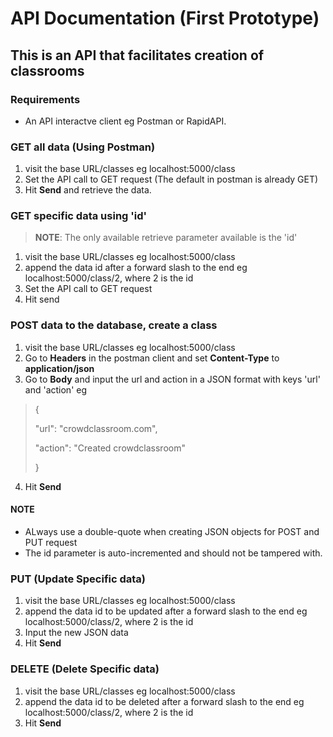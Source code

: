 # API Documentation (First Prototype)
## This is an API that facilitates creation of classrooms
### Requirements
- An API interactve client eg Postman or RapidAPI.

### GET all data (Using Postman)
1. visit the base URL/classes eg localhost:5000/class
2. Set the API call to GET request (The default in postman is already GET)
3. Hit **Send** and retrieve the data.

### GET specific data using 'id'
> **NOTE**: The only available retrieve parameter available is the 'id'
1. visit the base URL/classes eg localhost:5000/class
2. append the data id after a forward slash to the end eg localhost:5000/class/2, where 2 is the id
3. Set the API call to GET request
4. Hit send

### POST data to the database, create a class
1. visit the base URL/classes eg localhost:5000/class
2. Go to **Headers** in the postman client and set **Content-Type** to **application/json**
3. Go to **Body** and input the url and action in a JSON format with keys 'url' and 'action' eg 
>{
>
>    "url": "crowdclassroom.com",
>
>    "action": "Created crowdclassroom"
>
>}
4. Hit **Send**
#### NOTE
- ALways use a double-quote when creating JSON objects for POST and PUT request
- The id parameter is auto-incremented and should  not be tampered with.

### PUT (Update Specific data)
1. visit the base URL/classes eg localhost:5000/class
2. append the data id to be updated after a forward slash to the end eg localhost:5000/class/2, where 2 is the id
3. Input the new JSON data 
4. Hit **Send**

### DELETE (Delete Specific data)
1. visit the base URL/classes eg localhost:5000/class
2. append the data id to be deleted after a forward slash to the end eg localhost:5000/class/2, where 2 is the id
3. Hit **Send**
